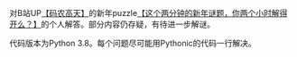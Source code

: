 对B站UP[【码农高天】](https://space.bilibili.com/245645656)的新年puzzle[【这个两分钟的新年谜题，你两个小时解得开么？】](https://www.bilibili.com/video/BV1314y1A7x2)的个人解答。部分内容仍存疑，有待进一步解谜。

代码版本为Python 3.8。每个问题尽可能用Pythonic的代码一行解决。